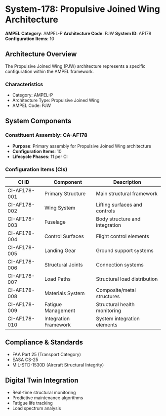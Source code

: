 # System-178: Propulsive Joined Wing Architecture

**AMPEL Category**: AMPEL-P
**Architecture Code**: PJW
**System ID**: AF178
**Configuration Items**: 10

## Architecture Overview

The Propulsive Joined Wing (PJW) architecture represents a specific configuration within the AMPEL framework.

### Characteristics
- Category: AMPEL-P
- Architecture Type: Propulsive Joined Wing
- AMPEL Code: PJW

## System Components

### Constituent Assembly: CA-AF178
- **Purpose**: Primary assembly for Propulsive Joined Wing architecture
- **Configuration Items**: 10
- **Lifecycle Phases**: 11 per CI

### Configuration Items (CIs)

| CI ID | Component | Description |
|-------|-----------|-------------|
| CI-AF178-001 | Primary Structure | Main structural framework |
| CI-AF178-002 | Wing System | Lifting surfaces and controls |
| CI-AF178-003 | Fuselage | Body structure and integration |
| CI-AF178-004 | Control Surfaces | Flight control elements |
| CI-AF178-005 | Landing Gear | Ground support systems |
| CI-AF178-006 | Structural Joints | Connection systems |
| CI-AF178-007 | Load Paths | Structural load distribution |
| CI-AF178-008 | Materials System | Composite/metal structures |
| CI-AF178-009 | Fatigue Management | Structural health monitoring |
| CI-AF178-010 | Integration Framework | System integration elements |

## Compliance & Standards
- FAA Part 25 (Transport Category)
- EASA CS-25
- MIL-STD-1530D (Aircraft Structural Integrity)

## Digital Twin Integration
- Real-time structural monitoring
- Predictive maintenance algorithms
- Fatigue life tracking
- Load spectrum analysis
